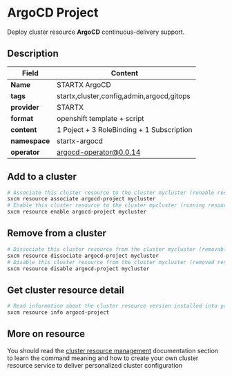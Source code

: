 # ArgoCD Project

Deploy cluster resource **ArgoCD** continuous-delivery support.

## Description

| Field         | Content                                   |
| ------------- | ----------------------------------------- |
| **Name**      | STARTX ArgoCD                             |
| **tags**      | startx,cluster,config,admin,argocd,gitops |
| **provider**  | STARTX                                    |
| **format**    | openshift template + script               |
| **content**   | 1 Poject + 3 RoleBinding + 1 Subscription |
| **namespace** | startx-argocd                             |
| **operator**  | argocd-operator@0.0.14                    |

## Add to a cluster

```bash
# Associate this cluster resource to the cluster mycluster (runable resource)
sxcm resource associate argocd-project mycluster
# Enable this cluster resource to the cluster mycluster (running resource)
sxcm resource enable argocd-project mycluster
```

## Remove from a cluster

```bash
# Dissociate this cluster resource from the cluster mycluster (removable resource)
sxcm resource dissociate argocd-project mycluster
# Disable this cluster resource from the cluster mycluster (removed resource)
sxcm resource disable argocd-project mycluster
```

## Get cluster resource detail

```bash
# Read information about the cluster resource version installed into your host (local)
sxcm resource info argocd-project
```

## More on resource

You should read the [cluster resource management](../../4-cluster-resources) documentation section to learn the command
meaning and how to create your own cluster resource service to deliver personalized cluster configuration
